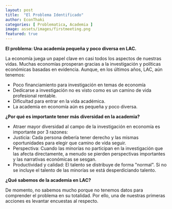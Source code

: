 ```yaml
---
layout: post
title:  "El Problema Identificado"
author: EconThaki
categories: [ Problematica, Academia ]
image: assets/images/firstmeeting.png
featured: true
---
```


**El problema: Una academia pequeña y poco diversa en LAC.**

La economía juega un papel clave en casi todos los aspectos de nuestras vidas. Muchas economías prosperan gracias a la investigación y políticas económicas basadas en evidencia. Aunque, en los últimos años, LAC, aún tenemos:

- Poco financiamiento para investigación en temas de economía
- Dedicarse a investigación no es visto como es un camino de vida profesional rentable.
- Dificultad para entrar en la vida académica.
- La academia en economía aún es pequeña y poco diversa.

**¿Por qué es importante tener más diversidad en la academia?**

- Atraer mayor diversidad al campo de la investigación en economía es importante por 3 razones:
- Justicia: Cada persona debería tener derecho y las mismas oportunidades para elegir que camino de vida seguir.
- Perspectiva: Cuando las minorías no participan en la investigación que las afecta directamente, a menudo se pierden perspectivas importantes y las narrativas económicas se sesgan.
- Productividad y calidad: El talento se distribuye de forma &quot;normal&quot;. Si no se incluye el talento de las minorías se está desperdiciando talento.

**¿Qué sabemos de la academia en LAC?**

De momento, no sabemos mucho porque no tenemos datos para comprender el problema en su totalidad. Por ello, una de nuestras primeras acciones es levantar encuestas al respecto.

